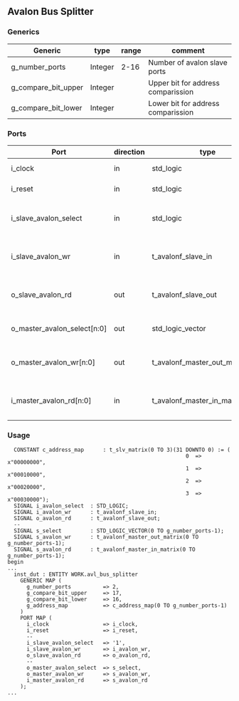 ## Avalon Bus Splitter


### Generics 

| Generic             | type    | range | comment                            |
|---------------------|---------|-------|------------------------------------|
| g_number_ports      | Integer | 2-16  | Number of avalon slave ports       |
| g_compare_bit_upper | Integer |       | Upper bit for address comparission |
| g_compare_bit_lower | Integer |       | Lower bit for address comparission |

### Ports 

| Port                          | direction   | type                             | comment                          |
| ----------------------------- | ----------- | -------                          | -------------------------------- |
| i_clock                       | in          | std_logic                        | Avalon clock                     |
| i_reset                       | in          | std_logic                        | Avalon reset                     |
| i_slave_avalon_select         | in          | std_logic                        | Avalon select from master        |
| i_slave_avalon_wr             | in          | t_avalonf_slave_in               | Avalon Write Port from master    |
| o_slave_avalon_rd             | out         | t_avalonf_slave_out              | Avalon Read Port to master       |
| o_master_avalon_select[n:0]   | out         | std_logic_vector                 | Avalon select to Slave(s)        |
| o_master_avalon_wr[n:0]       | out         | t_avalonf_master_out_matrix[n:0] | Avalon Write Port to slave(s)    |
| i_master_avalon_rd[n:0]       | in          | t_avalonf_master_in_matrix[n:0]  | Avalon Read port from slave(s)   |

### Usage

```
  CONSTANT c_address_map      : t_slv_matrix(0 TO 3)(31 DOWNTO 0) := (
                                                        0  => x"00000000",
                                                        1  => x"00010000",
                                                        2  => x"00020000",
                                                        3  => x"00030000");
  SIGNAL i_avalon_select  : STD_LOGIC;
  SIGNAL i_avalon_wr      : t_avalonf_slave_in;
  SIGNAL o_avalon_rd      : t_avalonf_slave_out;
  --
  SIGNAL s_select         : STD_LOGIC_VECTOR(0 TO g_number_ports-1);
  SIGNAL s_avalon_wr      : t_avalonf_master_out_matrix(0 TO g_number_ports-1);
  SIGNAL s_avalon_rd      : t_avalonf_master_in_matrix(0 TO g_number_ports-1);
begin 
...
  inst_dut : ENTITY WORK.avl_bus_splitter
    GENERIC MAP (
      g_number_ports          => 2,
      g_compare_bit_upper     => 17,
      g_compare_bit_lower     => 16,
      g_address_map           => c_address_map(0 TO g_number_ports-1)
    )
    PORT MAP (
      i_clock                 => i_clock,
      i_reset                 => i_reset,
      --
      i_slave_avalon_select   => '1',
      i_slave_avalon_wr       => i_avalon_wr,
      o_slave_avalon_rd       => o_avalon_rd,
      --
      o_master_avalon_select  => s_select,
      o_master_avalon_wr      => s_avalon_wr,
      i_master_avalon_rd      => s_avalon_rd
    );
...
``` 
